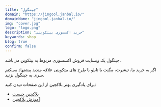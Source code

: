 ```yaml
---
title: "جینگول"
domain: "https://jingool.janbal.io/"
domainName: "jingool.janbal.io/"
img: "cover.jpg"
logo: "logo.png"
description: "خرید اکسسوری بیتکوینی"
keywords: shop
blog: true
confirm: false
---
```


جینگول یک وبسایت فروش اکسسوری مربوط به بیتکوین می‌باشد.

اگر به خرید ما، تیشرت، مگنت یا تابلو با طرح های بیتکوینی علاقه مندید پیشنهاد می‌کنم سری به جینگول بزنید.

<div class="blockquote">برای یادگیری بهتر بلاکچین از این صفحات دیدن کنید:
<ul>
	<li><a href="/what-is-blockchain">بلاکچین چیست</a></li>
	<li><a href="/learning">آموزش بلاکچین</a></li>
</ul>
</div>
